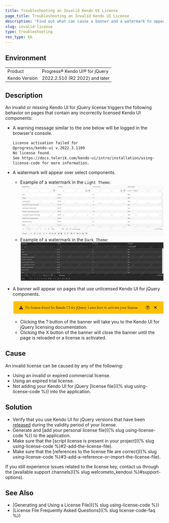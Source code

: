 ```yaml
---
title: Troubleshooting an Invalid Kendo UI License
page_title: Troubleshooting an Invalid Kendo UI License
description: "Find out what can cause a banner and a watermark to appear on pages with Kendo UI for jQuery components, and what triggers the message "License activation failed" message in the browser's console."
slug: invalid-license
type: troubleshooting
res_type: kb
---
```


## Environment

<table>
 <tr>
  <td>Product</td>
  <td>Progress® Kendo UI® for jQuery</td>
 </tr>
 <tr>
  <td>Kendo Version</td>
  <td>2022.2.510 (R2 2022) and later</td>
 </tr>
</table>

## Description

An invalid or missing Kendo UI for jQuery license triggers the following behavior on pages that contain any incorrectly licensed Kendo UI components:

* A warning message similar to the one below will be logged in the browser's console.

    ```console
    License activation failed for
    @progress/kendo-ui v.2022.3.1109
    No license found.
    See https://docs.telerik.com/kendo-ui/intro/installation/using-license-code for more information.
    ```

* A watermark will appear over select components.

    * Example of a watermark in the `Light Theme`:
       ![Watermark over Grid with Light Theme](../knowledge-base/images/watermark-light-theme.PNG)     
    * Example of a watermark in the `Dark Theme`:
       ![Watermark over Grid with Dark Theme](../knowledge-base/images/watermark-dark-theme.PNG)

* A banner will appear on pages that use unlicensed Kendo UI for jQuery components.
    
    ![Banner](../knowledge-base/images/banner.png)

    * Clicking the ? button of the banner will take you to the Kendo UI for jQuery licensing documentation.
    * Clicking the X button of the banner will close the banner until the page is reloaded or a license is activated.

## Cause

An invalid license can be caused by any of the following:

* Using an invalid or expired commercial license.
* Using an expired trial license.
* Not adding your Kendo UI for jQuery [license file]({% slug using-license-code %}) into the application.

## Solution

* Verify that you use Kendo UI for jQuery versions that have been [released](https://www.telerik.com/support/whats-new/kendo-ui/release-history) during the validity period of your license.
* Generate and [add your personal license file]({% slug using-license-code %}) to the application.
* Make sure that the [script license is present in your project]({% slug using-license-code %}#2-add-the-license-file).
* Make sure that the [references to the license file are correct]({% slug using-license-code %}#3-add-a-reference-or-import-the-license-file).

If you still experience issues related to the license key, contact us through the [available support channels]({% slug welcometo_kendoui %}#support-options).

## See Also

* [Generating and Using a License File]({% slug using-license-code %})
* [License File Frequently Asked Questions]({% slug license-code-faq %})
